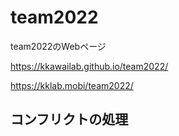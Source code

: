 # team2022
team2022のWebページ

https://kkawailab.github.io/team2022/

https://kklab.mobi/team2022/

## コンフリクトの処理
